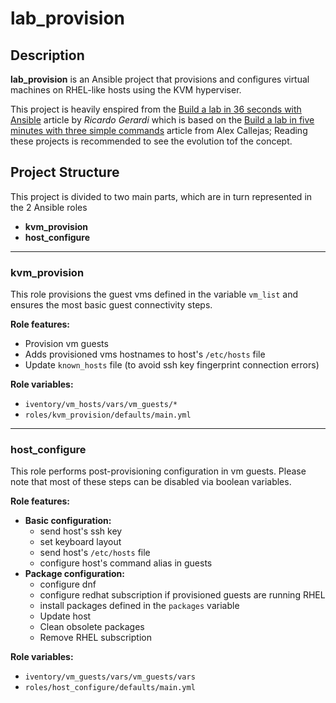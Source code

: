# lab_provision

## Description

**lab_provision** is an Ansible project that provisions and configures virtual machines on RHEL-like hosts using the KVM hyperviser.

This project is heavily enspired from the [Build a lab in 36 seconds with Ansible](https://www.redhat.com/sysadmin/build-VM-fast-ansible) article by _Ricardo Gerardi_ which is based on the [Build a lab in five minutes with three simple commands](https://www.redhat.com/sysadmin/build-lab-quickly) article from Alex Callejas; Reading these projects is recommended to see the evolution tof the concept.

## Project Structure

This project is divided to two main parts, which are in turn represented in the 2 Ansible roles

- **kvm_provision**
- **host_configure**

---

### kvm_provision

This role provisions the guest vms defined in the variable `vm_list` and ensures the most basic guest connectivity steps.

**Role features:**

- Provision vm guests
- Adds provisioned vms hostnames to host's `/etc/hosts` file
- Update `known_hosts` file (to avoid ssh key fingerprint connection errors)

**Role variables:**

- `iventory/vm_hosts/vars/vm_guests/*`
- `roles/kvm_provision/defaults/main.yml`

---

### host_configure

This role performs post-provisioning configuration in vm guests. Please note that most of these steps can be disabled via boolean variables.

**Role features:**

- **Basic configuration:**
  - send host's ssh key
  - set keyboard layout
  - send host's `/etc/hosts` file
  - configure host's command alias in guests
- **Package configuration:**
  - configure dnf
  - configure redhat subscription if provisioned guests are running RHEL
  - install packages defined in the `packages` variable
  - Update host
  - Clean obsolete packages
  - Remove RHEL subscription

**Role variables:**

- `iventory/vm_guests/vars/vm_guests/vars`
- `roles/host_configure/defaults/main.yml`
